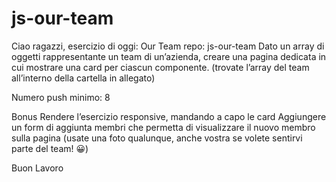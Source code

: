 # js-our-team
Ciao ragazzi, esercizio di oggi: Our Team
repo: js-our-team
Dato un array di oggetti rappresentante un team di un’azienda, creare una pagina dedicata in cui mostrare una card per ciascun componente.
(trovate l’array del team all’interno della cartella in allegato)

Numero push minimo: 8

Bonus
Rendere l’esercizio responsive, mandando a capo le card
Aggiungere un form di aggiunta membri che permetta di visualizzare il nuovo membro sulla pagina (usate una foto qualunque, anche vostra se volete sentirvi parte del team! :grinning:)

Buon Lavoro